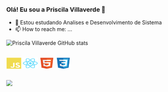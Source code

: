 ### Olá! Eu sou a Priscila Villaverde 👋

- 🌱 Estou estudando Analises e Desenvolvimento de Sistema
- 📫 How to reach me: ...

![Priscila Villaverde GitHub stats](https://github-readme-stats.vercel.app/api?username=PriscilaVillaverde&show_icons=true&theme=dracula)

<div style="display: inline_block"><br>
  <img align="center" alt="Priscila-Js" height="30" width="40" src="https://raw.githubusercontent.com/devicons/devicon/master/icons/javascript/javascript-plain.svg">
  <img align="center" alt="Priscila-React" height="30" width="40" src="https://raw.githubusercontent.com/devicons/devicon/master/icons/react/react-original.svg">
  <img align="center" alt="Priscila-HTML" height="30" width="40" src="https://raw.githubusercontent.com/devicons/devicon/master/icons/html5/html5-original.svg">
  <img align="center" alt="Priscila-CSS" height="30" width="40" src="https://raw.githubusercontent.com/devicons/devicon/master/icons/css3/css3-original.svg">
  </div>
  
  ##
  
  <div> 
  <a href="https://www.linkedin.com/in/priscila-cavalcante-villaverde-5453a2119" target="_blank"><img src="https://img.shields.io/badge/-LinkedIn-%230077B5?style=for-the-badge&logo=linkedin&logoColor=white" target="_blank"></a> 
  
</div>
